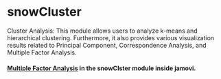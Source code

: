 # snowCluster
Cluster Analysis: This module allows users to analyze k-means and hierarchical clustering. Furthermore, it also provides various visualization results related to Principal Component, Correspondence Analysis, and Multiple Factor Analysis.

#### [Multiple Factor Analysis](https://youtu.be/3dOC1ZKnQu4) in the snowClster module inside jamovi.

